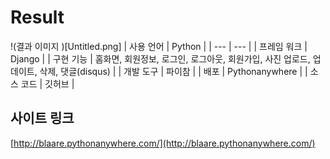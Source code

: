 # Result


!(결과 이미지 )[Untitled.png]
| 사용 언어 | Python |
| --- | --- |
| 프레임 워크 | Django |
| 구현 기능 | 홈화면, 회원정보, 로그인, 로그아웃, 회원가입, 사진 업로드, 업데이트, 삭제, 댓글(disqus) |
| 개발 도구 | 파이참 |
| 배포 | Pythonanywhere |
| 소스 코드 | 깃허브 |

## 사이트 링크

[http://blaare.pythonanywhere.com/](http://blaare.pythonanywhere.com/)
